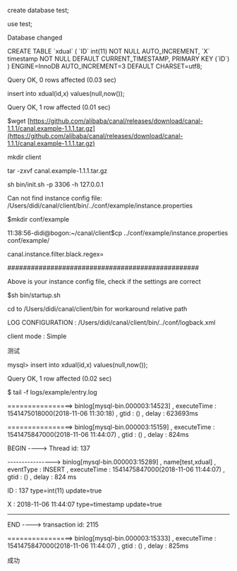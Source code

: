 create database test;

use test;

Database changed

CREATE TABLE \`xdual\` \( \`ID\` int\(11\) NOT NULL AUTO\_INCREMENT, \`X\` timestamp NOT NULL DEFAULT CURRENT\_TIMESTAMP, PRIMARY KEY \(\`ID\`\)  \) ENGINE=InnoDB AUTO\_INCREMENT=3 DEFAULT CHARSET=utf8;

Query OK, 0 rows affected \(0.03 sec\)

insert into xdual\(id,x\) values\(null,now\(\)\);

Query OK, 1 row affected \(0.01 sec\)

$wget [https://github.com/alibaba/canal/releases/download/canal-1.1.1/canal.example-1.1.1.tar.gz](https://github.com/alibaba/canal/releases/download/canal-1.1.1/canal.example-1.1.1.tar.gz)

mkdir   client

tar -zxvf canal.example-1.1.1.tar.gz

sh bin/init.sh -p 3306 -h 127.0.0.1

Can not find instance config file: /Users/didi/canal/client/bin/../conf/example/instance.properties

$mkdir conf/example

11:38:56-didi@bogon:~/canal/client$cp ../conf/example/instance.properties conf/example/

canal.instance.filter.black.regex=

\#\#\#\#\#\#\#\#\#\#\#\#\#\#\#\#\#\#\#\#\#\#\#\#\#\#\#\#\#\#\#\#\#\#\#\#\#\#\#\#\#\#\#\#\#\#\#\#\#

Above is your instance config file, check if the settings are correct

$sh bin/startup.sh

cd to /Users/didi/canal/client/bin for workaround relative path

LOG CONFIGURATION : /Users/didi/canal/client/bin/../conf/logback.xml

client mode : Simple

测试

mysql&gt; insert into xdual\(id,x\) values\(null,now\(\)\);

Query OK, 1 row affected \(0.02 sec\)

$  tail -f logs/example/entry.log

================&gt; binlog\[mysql-bin.000003:14523\] , executeTime : 1541475018000\(2018-11-06 11:30:18\) , gtid : \(\) , delay : 623693ms

================&gt; binlog\[mysql-bin.000003:15159\] , executeTime : 1541475847000\(2018-11-06 11:44:07\) , gtid : \(\) , delay : 824ms

BEGIN ----&gt; Thread id: 137

----------------&gt; binlog\[mysql-bin.000003:15289\] , name\[test,xdual\] , eventType : INSERT , executeTime : 1541475847000\(2018-11-06 11:44:07\) , gtid : \(\) , delay : 824 ms

ID : 137    type=int\(11\)    update=true

X : 2018-11-06 11:44:07    type=timestamp    update=true

---

END ----&gt; transaction id: 2115

================&gt; binlog\[mysql-bin.000003:15333\] , executeTime : 1541475847000\(2018-11-06 11:44:07\) , gtid : \(\) , delay : 825ms

成功




